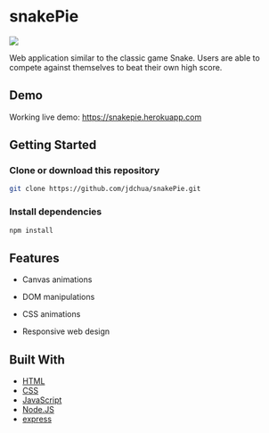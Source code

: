# snakePie
<img src="https://i.lensdump.com/i/ikixa2.png">

Web application similar to the classic game Snake. Users are able to compete against themselves to beat their own high score.

## Demo
Working live demo: https://snakepie.herokuapp.com

## Getting Started

### Clone or download this repository
```sh
git clone https://github.com/jdchua/snakePie.git
```

### Install dependencies
```sh
npm install
```

## Features

* Canvas animations

* DOM manipulations

* CSS animations

* Responsive web design

## Built With
* [HTML](https://developer.mozilla.org/en-US/docs/Learn/HTML)
* [CSS](https://developer.mozilla.org/en-US/docs/Web/CSS/CSS3)
* [JavaScript](https://developer.mozilla.org/en-US/docs/Web/JavaScript)
* [Node.JS](https://nodejs.org/en/)
* [express](https://expressjs.com/)
